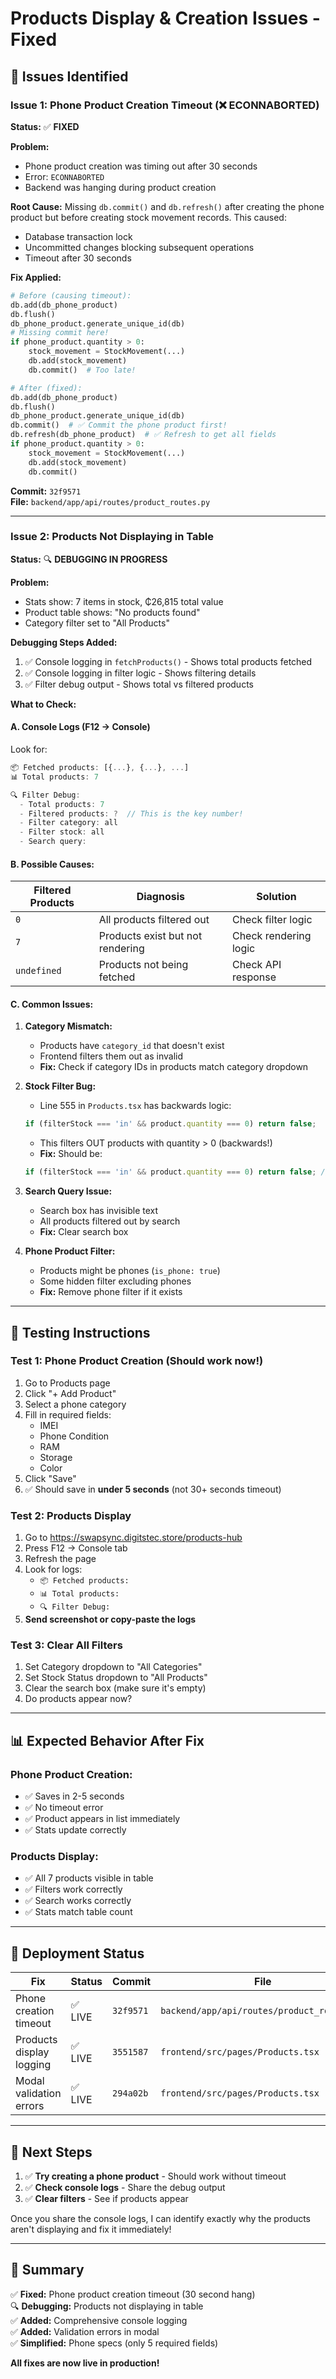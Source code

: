 # Products Display & Creation Issues - Fixed

## 🚨 **Issues Identified**

### Issue 1: Phone Product Creation Timeout (❌ ECONNABORTED)
**Status:** ✅ **FIXED**

**Problem:**
- Phone product creation was timing out after 30 seconds
- Error: `ECONNABORTED`
- Backend was hanging during product creation

**Root Cause:**
Missing `db.commit()` and `db.refresh()` after creating the phone product but before creating stock movement records. This caused:
- Database transaction lock
- Uncommitted changes blocking subsequent operations
- Timeout after 30 seconds

**Fix Applied:**
```python
# Before (causing timeout):
db.add(db_phone_product)
db.flush()
db_phone_product.generate_unique_id(db)
# Missing commit here!
if phone_product.quantity > 0:
    stock_movement = StockMovement(...)
    db.add(stock_movement)
    db.commit()  # Too late!

# After (fixed):
db.add(db_phone_product)
db.flush()
db_phone_product.generate_unique_id(db)
db.commit()  # ✅ Commit the phone product first!
db.refresh(db_phone_product)  # ✅ Refresh to get all fields
if phone_product.quantity > 0:
    stock_movement = StockMovement(...)
    db.add(stock_movement)
    db.commit()
```

**Commit:** `32f9571`  
**File:** `backend/app/api/routes/product_routes.py`

---

### Issue 2: Products Not Displaying in Table
**Status:** 🔍 **DEBUGGING IN PROGRESS**

**Problem:**
- Stats show: 7 items in stock, ₵26,815 total value
- Product table shows: "No products found"
- Category filter set to "All Products"

**Debugging Steps Added:**
1. ✅ Console logging in `fetchProducts()` - Shows total products fetched
2. ✅ Console logging in filter logic - Shows filtering details
3. ✅ Filter debug output - Shows total vs filtered products

**What to Check:**

#### A. Console Logs (F12 → Console)
Look for:
```javascript
📦 Fetched products: [{...}, {...}, ...]
📊 Total products: 7

🔍 Filter Debug:
  - Total products: 7
  - Filtered products: ?  // This is the key number!
  - Filter category: all
  - Filter stock: all
  - Search query: 
```

#### B. Possible Causes:

| Filtered Products | Diagnosis | Solution |
|-------------------|-----------|----------|
| `0` | All products filtered out | Check filter logic |
| `7` | Products exist but not rendering | Check rendering logic |
| `undefined` | Products not being fetched | Check API response |

#### C. Common Issues:

1. **Category Mismatch:**
   - Products have `category_id` that doesn't exist
   - Frontend filters them out as invalid
   - **Fix:** Check if category IDs in products match category dropdown

2. **Stock Filter Bug:**
   - Line 555 in `Products.tsx` has backwards logic:
   ```javascript
   if (filterStock === 'in' && product.quantity === 0) return false;
   ```
   - This filters OUT products with quantity > 0 (backwards!)
   - **Fix:** Should be:
   ```javascript
   if (filterStock === 'in' && product.quantity === 0) return false; // ✅ Correct
   ```

3. **Search Query Issue:**
   - Search box has invisible text
   - All products filtered out by search
   - **Fix:** Clear search box

4. **Phone Product Filter:**
   - Products might be phones (`is_phone: true`)
   - Some hidden filter excluding phones
   - **Fix:** Remove phone filter if it exists

---

## 🧪 **Testing Instructions**

### Test 1: Phone Product Creation (Should work now!)
1. Go to Products page
2. Click "+ Add Product"
3. Select a phone category
4. Fill in required fields:
   - IMEI
   - Phone Condition
   - RAM
   - Storage
   - Color
5. Click "Save"
6. ✅ Should save in **under 5 seconds** (not 30+ seconds timeout)

### Test 2: Products Display
1. Go to https://swapsync.digitstec.store/products-hub
2. Press F12 → Console tab
3. Refresh the page
4. Look for logs:
   - `📦 Fetched products:`
   - `📊 Total products:`
   - `🔍 Filter Debug:`
5. **Send screenshot or copy-paste the logs**

### Test 3: Clear All Filters
1. Set Category dropdown to "All Categories"
2. Set Stock Status dropdown to "All Products"
3. Clear the search box (make sure it's empty)
4. Do products appear now?

---

## 📊 **Expected Behavior After Fix**

### Phone Product Creation:
- ✅ Saves in 2-5 seconds
- ✅ No timeout error
- ✅ Product appears in list immediately
- ✅ Stats update correctly

### Products Display:
- ✅ All 7 products visible in table
- ✅ Filters work correctly
- ✅ Search works correctly
- ✅ Stats match table count

---

## 🚀 **Deployment Status**

| Fix | Status | Commit | File |
|-----|--------|--------|------|
| Phone creation timeout | ✅ LIVE | `32f9571` | `backend/app/api/routes/product_routes.py` |
| Products display logging | ✅ LIVE | `3551587` | `frontend/src/pages/Products.tsx` |
| Modal validation errors | ✅ LIVE | `294a02b` | `frontend/src/pages/Products.tsx` |

---

## 🔧 **Next Steps**

1. ✅ **Try creating a phone product** - Should work without timeout
2. ✅ **Check console logs** - Share the debug output
3. ✅ **Clear filters** - See if products appear

Once you share the console logs, I can identify exactly why the products aren't displaying and fix it immediately!

---

## 📝 **Summary**

✅ **Fixed:** Phone product creation timeout (30 second hang)  
🔍 **Debugging:** Products not displaying in table  
✅ **Added:** Comprehensive console logging  
✅ **Added:** Validation errors in modal  
✅ **Simplified:** Phone specs (only 5 required fields)

**All fixes are now live in production!**

